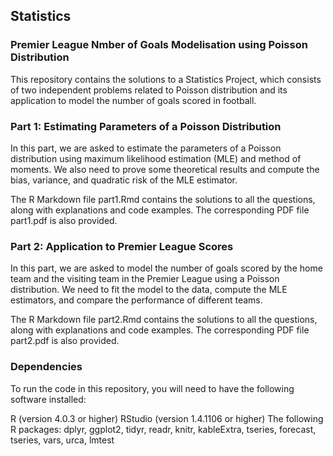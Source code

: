 ## Statistics
### Premier League Nmber of Goals Modelisation using Poisson Distribution

This repository contains the solutions to a Statistics Project, which consists of two independent problems related to Poisson distribution and its application to model the number of goals scored in football.

### Part 1: Estimating Parameters of a Poisson Distribution

In this part, we are asked to estimate the parameters of a Poisson distribution using maximum likelihood estimation (MLE) and method of moments. We also need to prove some theoretical results and compute the bias, variance, and quadratic risk of the MLE estimator.

The R Markdown file part1.Rmd contains the solutions to all the questions, along with explanations and code examples. The corresponding PDF file part1.pdf is also provided.

### Part 2: Application to Premier League Scores

In this part, we are asked to model the number of goals scored by the home team and the visiting team in the Premier League using a Poisson distribution. We need to fit the model to the data, compute the MLE estimators, and compare the performance of different teams.

The R Markdown file part2.Rmd contains the solutions to all the questions, along with explanations and code examples. The corresponding PDF file part2.pdf is also provided.

### Dependencies

To run the code in this repository, you will need to have the following software installed:

R (version 4.0.3 or higher)
RStudio (version 1.4.1106 or higher)
The following R packages: dplyr, ggplot2, tidyr, readr, knitr, kableExtra, tseries, forecast, tseries, vars, urca, lmtest
